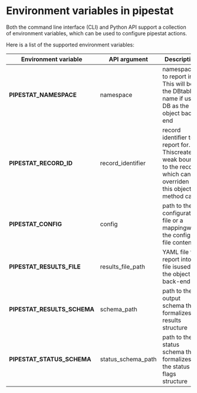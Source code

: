 # Environment variables in pipestat

Both the command line interface (CLI) and Python API support a collection of environment variables, which can be used to configure pipestat actions.

Here is a list of the supported environment variables:


| Environment variable       | API argument       | Description                                                                                                                 |
|----------------------------|--------------------|-----------------------------------------------------------------------------------------------------------------------------|
| **PIPESTAT_NAMESPACE**     | namespace          | namespace to report into. This will be the DBtable name if using DB as the object back-end                                  |
| **PIPESTAT_RECORD_ID**      | record_identifier  | record identifier to report for. Thiscreates a weak bound to the record, which can be overriden in this object method calls |
| **PIPESTAT_CONFIG**         | config             | path to the configuration file or a mappingwith the config file content                                                     |
| **PIPESTAT_RESULTS_FILE**   | results_file_path  | YAML file to report into, if file isused as the object back-end                                                             |
| **PIPESTAT_RESULTS_SCHEMA** | schema_path        | path to the output schema that formalizesthe results structure                                                              |
| **PIPESTAT_STATUS_SCHEMA**  | status_schema_path | path to the status schema that formalizes the status flags structure                                                        |